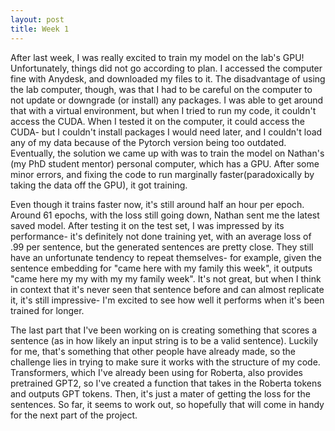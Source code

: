 ```yaml
---
layout: post
title: Week 1
---
```


After last week, I was really excited to train my model on the lab's GPU! Unfortunately, things did not go according to plan. I accessed the computer fine with Anydesk, and downloaded my files to it. The disadvantage of using the lab computer, though, was that I had to be careful on the computer to not update or downgrade (or install) any packages. I was able to get around that with a virtual environment, but when I tried to run my code, it couldn't access the CUDA. When I tested it on the computer, it could access the CUDA- but I couldn't install packages I would need later, and I couldn't load any of my data because of the Pytorch version being too outdated. Eventually, the solution we came up with was to train the model on Nathan's (my PhD student mentor) personal computer, which has a GPU. After some minor errors, and fixing the code to run marginally faster(paradoxically by taking the data off the GPU), it got training.

Even though it trains faster now, it's still around half an hour per epoch. Around 61 epochs, with the loss still going down, Nathan sent me the latest saved model. After testing it on the test set, I was impressed by its performance- it's definitely not done training yet, with an average loss of .99 per sentence, but the generated sentences are pretty close. They still have an unfortunate tendency to repeat themselves- for example, given the sentence embedding for "came here with my family this week", it outputs "came here my my with my my family week". It's not great, but when I think in context that it's never seen that sentence before and can almost replicate it, it's still impressive- I'm excited to see how well it performs when it's been trained for longer.

The last part that I've been working on is creating something that scores a sentence (as in how likely an input string is to be a valid sentence). Luckily for me, that's something that other people have already made, so the challenge lies in trying to make sure it works with the structure of my code. Transformers, which I've already been using for Roberta, also provides pretrained GPT2, so I've created a function that takes in the Roberta tokens and outputs GPT tokens. Then, it's just a mater of getting the loss for the sentences. So far, it seems to work out, so hopefully that will come in handy for the next part of the project.
